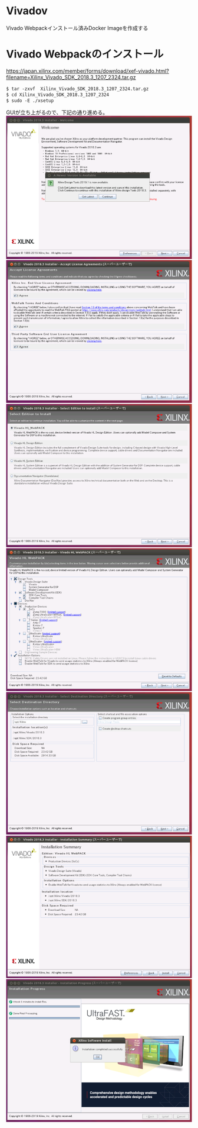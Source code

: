 # Vivadov
Vivado Webpackインストール済みDocker Imageを作成する
# Vivado Webpackのインストール
https://japan.xilinx.com/member/forms/download/xef-vivado.html?filename=Xilinx_Vivado_SDK_2018.3_1207_2324.tar.gz

    $ tar -zxvf  Xilinx_Vivado_SDK_2018.3_1207_2324.tar.gz
    $ cd Xilinx_Vivado_SDK_2018.3_1207_2324
    $ sudo -E ./xsetup
GUIが立ち上がるので、下記の通り進める。
![Alt text](docs/vivado_install_1.PNG)
![Alt text](docs/vivado_install_2.PNG)
![Alt text](docs/vivado_install_3.PNG)
![Alt text](docs/vivado_install_4.PNG)
![Alt text](docs/vivado_install_5.PNG)
![Alt text](docs/vivado_install_6.PNG)
![Alt text](docs/vivado_install_7.PNG)

